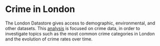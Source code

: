 # Crime in London
The London Datastore gives access to demographic, environmental, and other datasets. This [analysis](https://nbviewer.jupyter.org/urls/www.kaggle.com/kernels/scriptcontent/56260941/download) is focused on crime data, in order to investigate topics such as the most common crime categories in London and the evolution of crime rates over time.

